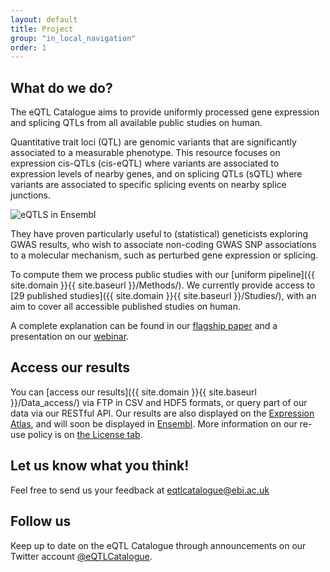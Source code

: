 ```yaml
---
layout: default
title: Project
group: "in_local_navigation"
order: 1
---
```


What do we do?
--------------

The eQTL Catalogue aims to provide uniformly processed gene expression and splicing QTLs from all available public studies on human.

Quantitative trait loci (QTL) are genomic variants that are significantly associated to a measurable phenotype. This resource focuses on expression cis-QTLs (cis-eQTL) where variants are associated to expression levels of nearby genes, and on splicing QTLs (sQTL) where variants are associated to specific splicing events on nearby splice junctions.

![eQTLS in Ensembl](static/Human_BRCA2.png)

They have proven particularly useful to (statistical) geneticists exploring GWAS results, who wish to associate non-coding GWAS SNP associations to a molecular mechanism, such as perturbed gene expression or splicing.

To compute them we process public studies with our [uniform pipeline]({{ site.domain }}{{ site.baseurl }}/Methods/). We currently provide access to [29 published studies]({{ site.domain }}{{ site.baseurl }}/Studies/), with an aim to cover all accessible published studies on human.

A complete explanation can be found in our [flagship paper](https://doi.org/10.1038/s41588-021-00924-w) and a presentation on our [webinar](https://www.ebi.ac.uk/training/online/course/eqtl-catalogue-compendium-uniformly-processed-human-expression-and-splicing-qtls).

Access our results
------------------

You can [access our results]({{ site.domain }}{{ site.baseurl }}/Data_access/) via FTP in CSV and HDF5 formats, or query part of our data via our RESTful API. Our results are also displayed on the [Expression Atlas](https://www.ebi.ac.uk/gxa/home), and will soon be displayed in [Ensembl](www.ensembl.org). More information on our re-use policy is on [the License tab]({{site.domain}}{{site.baseurl}}/License).

Let us know what you think! 
---------------------------

Feel free to send us your feedback at [eqtlcatalogue@ebi.ac.uk](mailto:eqtlcatalogue@ebi.ac.uk)

Follow us
---------

Keep up to date on the eQTL Catalogue through announcements on our Twitter account [@eQTLCatalogue](https://twitter.com/eQTLCatalogue).
